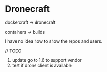 # Dronecraft

dockercraft -> dronecraft

containers -> builds

I have no idea how to show the repos and users.

// TODO

1. update go to 1.6 to support vendor
2. test if drone client is available

